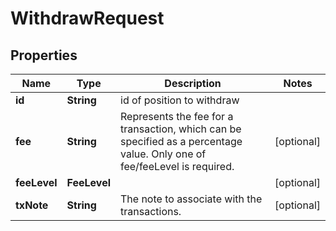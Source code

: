 

# WithdrawRequest


## Properties

| Name | Type | Description | Notes |
|------------ | ------------- | ------------- | -------------|
|**id** | **String** | id of position to withdraw |  |
|**fee** | **String** | Represents the fee for a transaction, which can be specified as a percentage value. Only one of fee/feeLevel is required. |  [optional] |
|**feeLevel** | **FeeLevel** |  |  [optional] |
|**txNote** | **String** | The note to associate with the transactions. |  [optional] |



